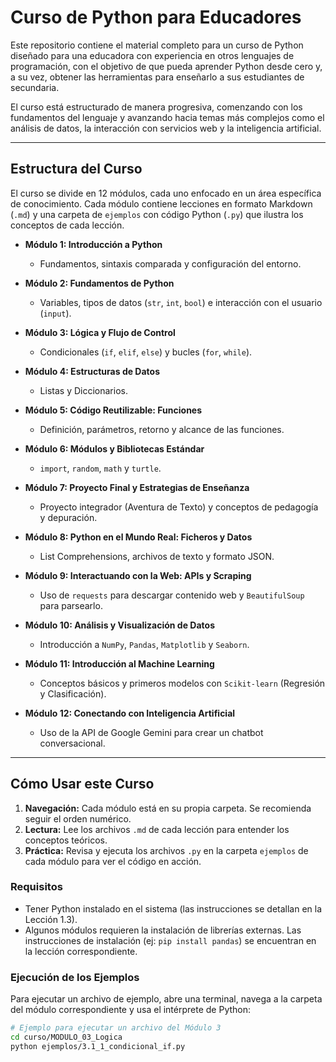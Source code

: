 # Curso de Python para Educadores

Este repositorio contiene el material completo para un curso de Python diseñado para una educadora con experiencia en otros lenguajes de programación, con el objetivo de que pueda aprender Python desde cero y, a su vez, obtener las herramientas para enseñarlo a sus estudiantes de secundaria.

El curso está estructurado de manera progresiva, comenzando con los fundamentos del lenguaje y avanzando hacia temas más complejos como el análisis de datos, la interacción con servicios web y la inteligencia artificial.

---

## Estructura del Curso

El curso se divide en 12 módulos, cada uno enfocado en un área específica de conocimiento. Cada módulo contiene lecciones en formato Markdown (`.md`) y una carpeta de `ejemplos` con código Python (`.py`) que ilustra los conceptos de cada lección.

*   **Módulo 1: Introducción a Python**
    *   Fundamentos, sintaxis comparada y configuración del entorno.

*   **Módulo 2: Fundamentos de Python**
    *   Variables, tipos de datos (`str`, `int`, `bool`) e interacción con el usuario (`input`).

*   **Módulo 3: Lógica y Flujo de Control**
    *   Condicionales (`if`, `elif`, `else`) y bucles (`for`, `while`).

*   **Módulo 4: Estructuras de Datos**
    *   Listas y Diccionarios.

*   **Módulo 5: Código Reutilizable: Funciones**
    *   Definición, parámetros, retorno y alcance de las funciones.

*   **Módulo 6: Módulos y Bibliotecas Estándar**
    *   `import`, `random`, `math` y `turtle`.

*   **Módulo 7: Proyecto Final y Estrategias de Enseñanza**
    *   Proyecto integrador (Aventura de Texto) y conceptos de pedagogía y depuración.

*   **Módulo 8: Python en el Mundo Real: Ficheros y Datos**
    *   List Comprehensions, archivos de texto y formato JSON.

*   **Módulo 9: Interactuando con la Web: APIs y Scraping**
    *   Uso de `requests` para descargar contenido web y `BeautifulSoup` para parsearlo.

*   **Módulo 10: Análisis y Visualización de Datos**
    *   Introducción a `NumPy`, `Pandas`, `Matplotlib` y `Seaborn`.

*   **Módulo 11: Introducción al Machine Learning**
    *   Conceptos básicos y primeros modelos con `Scikit-learn` (Regresión y Clasificación).

*   **Módulo 12: Conectando con Inteligencia Artificial**
    *   Uso de la API de Google Gemini para crear un chatbot conversacional.

---

## Cómo Usar este Curso

1.  **Navegación:** Cada módulo está en su propia carpeta. Se recomienda seguir el orden numérico.
2.  **Lectura:** Lee los archivos `.md` de cada lección para entender los conceptos teóricos.
3.  **Práctica:** Revisa y ejecuta los archivos `.py` en la carpeta `ejemplos` de cada módulo para ver el código en acción.

### Requisitos

*   Tener Python instalado en el sistema (las instrucciones se detallan en la Lección 1.3).
*   Algunos módulos requieren la instalación de librerías externas. Las instrucciones de instalación (ej: `pip install pandas`) se encuentran en la lección correspondiente.

### Ejecución de los Ejemplos

Para ejecutar un archivo de ejemplo, abre una terminal, navega a la carpeta del módulo correspondiente y usa el intérprete de Python:

```bash
# Ejemplo para ejecutar un archivo del Módulo 3
cd curso/MODULO_03_Logica
python ejemplos/3.1_1_condicional_if.py
```
